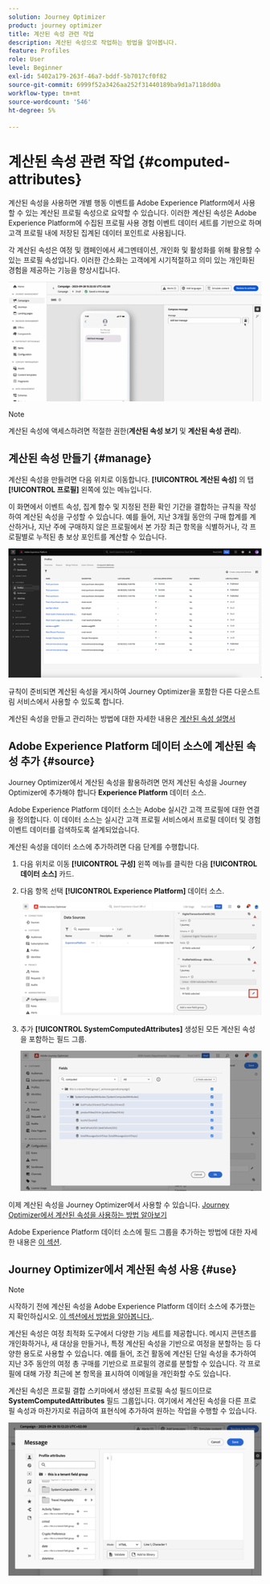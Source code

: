 ```yaml
---
solution: Journey Optimizer
product: journey optimizer
title: 계산된 속성 관련 작업
description: 계산된 속성으로 작업하는 방법을 알아봅니다.
feature: Profiles
role: User
level: Beginner
exl-id: 5402a179-263f-46a7-bddf-5b7017cf0f82
source-git-commit: 6999f52a3426aa252f31440189ba9d1a7118dd0a
workflow-type: tm+mt
source-wordcount: '546'
ht-degree: 5%

---
```


# 계산된 속성 관련 작업 {#computed-attributes}

계산된 속성을 사용하면 개별 행동 이벤트를 Adobe Experience Platform에서 사용할 수 있는 계산된 프로필 속성으로 요약할 수 있습니다. 이러한 계산된 속성은 Adobe Experience Platform에 수집된 프로필 사용 경험 이벤트 데이터 세트를 기반으로 하며 고객 프로필 내에 저장된 집계된 데이터 포인트로 사용됩니다.

각 계산된 속성은 여정 및 캠페인에서 세그멘테이션, 개인화 및 활성화를 위해 활용할 수 있는 프로필 속성입니다. 이러한 간소화는 고객에게 시기적절하고 의미 있는 개인화된 경험을 제공하는 기능을 향상시킵니다.


![](../rn/assets/do-not-localize/computed-attributes.gif)


>[!NOTE]
>
>계산된 속성에 액세스하려면 적절한 권한(**계산된 속성 보기** 및 **계산된 속성 관리**).

## 계산된 속성 만들기 {#manage}

계산된 속성을 만들려면 다음 위치로 이동합니다. **[!UICONTROL 계산된 속성]** 의 탭 **[!UICONTROL 프로필]** 왼쪽에 있는 메뉴입니다.

이 화면에서 이벤트 속성, 집계 함수 및 지정된 전환 확인 기간을 결합하는 규칙을 작성하여 계산된 속성을 구성할 수 있습니다. 예를 들어, 지난 3개월 동안의 구매 합계를 계산하거나, 지난 주에 구매하지 않은 프로필에서 본 가장 최근 항목을 식별하거나, 각 프로필별로 누적된 총 보상 포인트를 계산할 수 있습니다.

![](assets/computed-attributes.png)

규칙이 준비되면 계산된 속성을 게시하여 Journey Optimizer을 포함한 다른 다운스트림 서비스에서 사용할 수 있도록 합니다.

계산된 속성을 만들고 관리하는 방법에 대한 자세한 내용은 [계산된 속성 설명서](https://experienceleague.adobe.com/docs/experience-platform/profile/computed-attributes/overview.html?lang=ko)

## Adobe Experience Platform 데이터 소스에 계산된 속성 추가 {#source}

Journey Optimizer에서 계산된 속성을 활용하려면 먼저 계산된 속성을 Journey Optimizer에 추가해야 합니다 **Experience Platform** 데이터 소스.

Adobe Experience Platform 데이터 소스는 Adobe 실시간 고객 프로필에 대한 연결을 정의합니다. 이 데이터 소스는 실시간 고객 프로필 서비스에서 프로필 데이터 및 경험 이벤트 데이터를 검색하도록 설계되었습니다.

계산된 속성을 데이터 소스에 추가하려면 다음 단계를 수행합니다.

1. 다음 위치로 이동 **[!UICONTROL 구성]** 왼쪽 메뉴를 클릭한 다음 **[!UICONTROL 데이터 소스]** 카드.

1. 다음 항목 선택 **[!UICONTROL Experience Platform]** 데이터 소스.

   ![](assets/computed-attributes-add.png)

1. 추가 **[!UICONTROL SystemComputedAttributes]** 생성된 모든 계산된 속성을 포함하는 필드 그룹.

   ![](assets/computed-attributes-fieldgroup.png)

이제 계산된 속성을 Journey Optimizer에서 사용할 수 있습니다. [Journey Optimizer에서 계산된 속성을 사용하는 방법 알아보기](#use)

Adobe Experience Platform 데이터 소스에 필드 그룹을 추가하는 방법에 대한 자세한 내용은 [이 섹션](../datasource/adobe-experience-platform-data-source.md).

## Journey Optimizer에서 계산된 속성 사용 {#use}

>[!NOTE]
>
>시작하기 전에 계산된 속성을 Adobe Experience Platform 데이터 소스에 추가했는지 확인하십시오. [이 섹션에서 방법을 알아봅니다.](#source).

계산된 속성은 여정 최적화 도구에서 다양한 기능 세트를 제공합니다. 메시지 콘텐츠를 개인화하거나, 새 대상을 만들거나, 특정 계산된 속성을 기반으로 여정을 분할하는 등 다양한 용도로 사용할 수 있습니다. 예를 들어, 조건 활동에 계산된 단일 속성을 추가하여 지난 3주 동안의 여정 총 구매를 기반으로 프로필의 경로를 분할할 수 있습니다. 각 프로필에 대해 가장 최근에 본 항목을 표시하여 이메일을 개인화할 수도 있습니다.

계산된 속성은 프로필 결합 스키마에서 생성된 프로필 속성 필드이므로 **SystemComputedAttributes** 필드 그룹입니다. 여기에서 계산된 속성을 다른 프로필 속성과 마찬가지로 취급하여 표현식에 추가하여 원하는 작업을 수행할 수 있습니다.

![](assets/computed-attributes-ajo.png)

